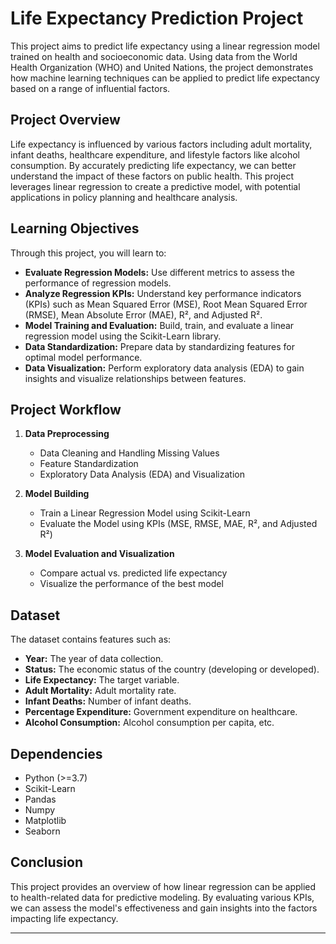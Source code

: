 
# Life Expectancy Prediction Project

This project aims to predict life expectancy using a linear regression model trained on health and socioeconomic data. Using data from the World Health Organization (WHO) and United Nations, the project demonstrates how machine learning techniques can be applied to predict life expectancy based on a range of influential factors.

## Project Overview

Life expectancy is influenced by various factors including adult mortality, infant deaths, healthcare expenditure, and lifestyle factors like alcohol consumption. By accurately predicting life expectancy, we can better understand the impact of these factors on public health. This project leverages linear regression to create a predictive model, with potential applications in policy planning and healthcare analysis.

## Learning Objectives

Through this project, you will learn to:

- **Evaluate Regression Models:** Use different metrics to assess the performance of regression models.
- **Analyze Regression KPIs:** Understand key performance indicators (KPIs) such as Mean Squared Error (MSE), Root Mean Squared Error (RMSE), Mean Absolute Error (MAE), R², and Adjusted R².
- **Model Training and Evaluation:** Build, train, and evaluate a linear regression model using the Scikit-Learn library.
- **Data Standardization:** Prepare data by standardizing features for optimal model performance.
- **Data Visualization:** Perform exploratory data analysis (EDA) to gain insights and visualize relationships between features.

## Project Workflow

1. **Data Preprocessing**  
   - Data Cleaning and Handling Missing Values
   - Feature Standardization
   - Exploratory Data Analysis (EDA) and Visualization

2. **Model Building**  
   - Train a Linear Regression Model using Scikit-Learn
   - Evaluate the Model using KPIs (MSE, RMSE, MAE, R², and Adjusted R²)

3. **Model Evaluation and Visualization**  
   - Compare actual vs. predicted life expectancy
   - Visualize the performance of the best model

## Dataset

The dataset contains features such as:
- **Year:** The year of data collection.
- **Status:** The economic status of the country (developing or developed).
- **Life Expectancy:** The target variable.
- **Adult Mortality:** Adult mortality rate.
- **Infant Deaths:** Number of infant deaths.
- **Percentage Expenditure:** Government expenditure on healthcare.
- **Alcohol Consumption:** Alcohol consumption per capita, etc.

## Dependencies

- Python (>=3.7)
- Scikit-Learn
- Pandas
- Numpy
- Matplotlib
- Seaborn



## Conclusion

This project provides an overview of how linear regression can be applied to health-related data for predictive modeling. By evaluating various KPIs, we can assess the model's effectiveness and gain insights into the factors impacting life expectancy.

---

